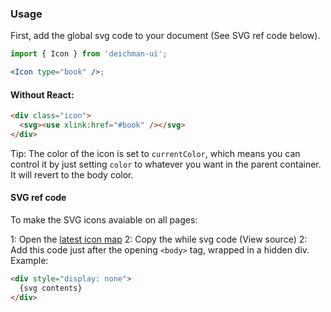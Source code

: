 ### Usage

First, add the global svg code to your document (See SVG ref code below).

```jsx
import { Icon } from 'deichman-ui';

<Icon type="book" />;
```

#### Without React:

```html
<div class="icon">
  <svg><use xlink:href="#book" /></svg>
</div>
```

Tip: The color of the icon is set to `currentColor`, which means you can control it by just setting `color` to whatever you want in the parent container. It will revert to the body color.

#### SVG ref code

To make the SVG icons avaiable on all pages: 

1: Open the [latest icon map](https://cdn.jsdelivr.net/npm/@digibib/deichman-ui@latest/dist/icons.svg)
2: Copy the while svg code (View source)
2: Add this code just after the opening `<body>` tag, wrapped in a hidden div. Example:

```html
<div style="display: none">
  {svg contents}
</div>
```

